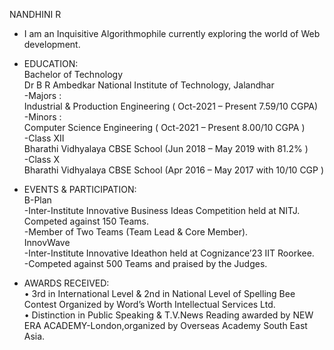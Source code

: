 NANDHINI R 
- I am an Inquisitive Algorithmophile currently exploring the world of Web development.
- EDUCATION:  
  Bachelor of Technology  
Dr B R Ambedkar National Institute of Technology, Jalandhar  
-Majors :  
Industrial & Production Engineering  ( Oct-2021 – Present 7.59/10 CGPA)  
-Minors :  
Computer Science Engineering   ( Oct-2021 – Present 8.00/10 CGPA  )  
-Class XII  
Bharathi Vidhyalaya CBSE School  (Jun 2018 – May 2019 with 81.2%  )  
-Class X  
Bharathi Vidhyalaya CBSE School  (Apr 2016 – May 2017 with 10/10 CGP )

- EVENTS & PARTICIPATION:  
  B-Plan  
-Inter-Institute Innovative Business Ideas Competition held at NITJ.
Competed against 150 Teams.  
-Member of Two Teams (Team Lead & Core Member).  
InnovWave  
-Inter-Institute Innovative Ideathon held at Cognizance’23 IIT Roorkee.  
-Competed against 500 Teams and praised by the Judges.  
- AWARDS RECEIVED:  
  • 3rd in International Level & 2nd in
National Level of Spelling Bee Contest
Organized by Word’s Worth Intellectual
Services Ltd.    
• Distinction in Public Speaking & T.V.News
Reading awarded by NEW ERA
ACADEMY-London,organized by
Overseas Academy South East Asia.  

<!---
thenandhini/thenandhini is a ✨ special ✨ repository because its `README.md` (this file) appears on your GitHub profile.
You can click the Preview link to take a look at your changes.
--->
